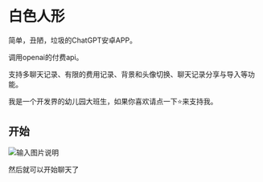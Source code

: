 # 白色人形

简单，丑陋，垃圾的ChatGPT安卓APP。

调用openai的付费api。

支持多聊天记录、有限的费用记录、背景和头像切换、聊天记录分享与导入等功能。

我是一个开发界的幼儿园大班生，如果你喜欢请点一下⭐来支持我。

## 开始

![输入图片说明](https://s2.loli.net/2023/05/11/Ql6pE97GNwAoLaC.png)


然后就可以开始聊天了
